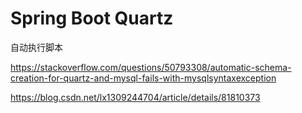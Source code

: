 # Spring Boot Quartz

自动执行脚本

https://stackoverflow.com/questions/50793308/automatic-schema-creation-for-quartz-and-mysql-fails-with-mysqlsyntaxexception


https://blog.csdn.net/lx1309244704/article/details/81810373